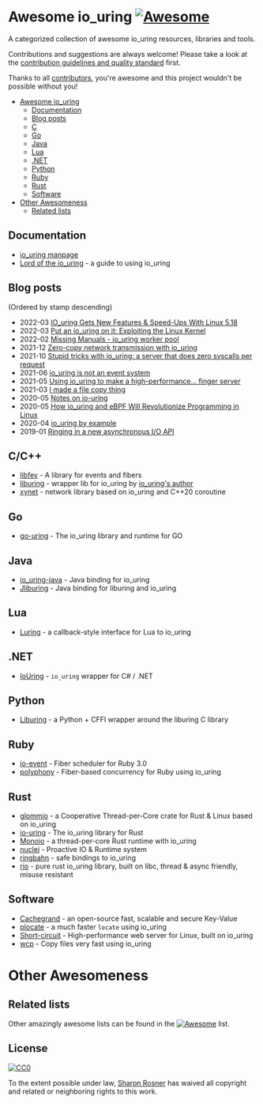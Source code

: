 # Awesome io_uring [![Awesome](https://cdn.rawgit.com/sindresorhus/awesome/d7305f38d29fed78fa85652e3a63e154dd8e8829/media/badge.svg)](https://github.com/sindresorhus/awesome)

A categorized collection of awesome io_uring resources, libraries and tools.

Contributions and suggestions are always welcome! Please take a look at the
[contribution guidelines and quality
standard](https://github.com/ciconia/awesome-io_uring/blob/master/CONTRIBUTING.md)
first.

Thanks to all
[contributors](https://github.com/ciconia/awesome-io_uring/graphs/contributors),
you're awesome and this project wouldn't be possible without you!

* [Awesome io_uring](#awesome-io_uring)
  * [Documentation](#documentation)
  * [Blog posts](#blog-posts)
  * [C](#cc)
  * [Go](#go)
  * [Java](#java)
  * [Lua](#lua)
  * [.NET](#net)
  * [Python](#python)
  * [Ruby](#ruby)
  * [Rust](#rust)
  * [Software](#software)
* [Other Awesomeness](#other-awesomeness)
  * [Related lists](#related-lists)

## Documentation

* [io_uring manpage](https://www.mankier.com/7/io_uring)
* [Lord of the io_uring](https://unixism.net/loti/) - a guide to using io_uring

## Blog posts

(Ordered by stamp descending)

* 2022-03 [IO_uring Gets New Features & Speed-Ups With Linux 5.18](https://www.phoronix.com/scan.php?page=news_item&px=Linux-5.18-IO_uring)
* 2022-03 [Put an io_uring on it: Exploiting the Linux Kernel](https://www.graplsecurity.com/post/iou-ring-exploiting-the-linux-kernel)
* 2022-02 [Missing Manuals - io_uring worker pool](https://blog.cloudflare.com/missing-manuals-io_uring-worker-pool/)
* 2021-12 [Zero-copy network transmission with
  io_uring](https://lwn.net/Articles/879724/)
* 2021-10 [Stupid tricks with io_uring: a server that does zero syscalls per
  request](https://wjwh.eu/posts/2021-10-01-no-syscall-server-iouring.html)
* 2021-06 [io_uring is not an event
  system](https://despairlabs.com/posts/2021-06-16-io-uring-is-not-an-event-system/)
* 2021-05 [Using io_uring to make a high-performance... finger server](https://drewdevault.com/2021/05/24/io_uring-finger-server.html)
* 2021-03 [I made a file copy thing](https://wheybags.com/blog/wcp.html)
* 2020-05 [Notes on io-uring](https://boats.gitlab.io/blog/post/io-uring/)
* 2020-05 [How io_uring and eBPF Will Revolutionize Programming in
  Linux](https://www.scylladb.com/2020/05/05/how-io_uring-and-ebpf-will-revolutionize-programming-in-linux/)
* 2020-04 [io_uring by
  example](https://unixism.net/2020/04/io-uring-by-example-article-series/)
* 2019-01 [Ringing in a new asynchronous I/O
  API](https://lwn.net/Articles/776703/)

## C/C++

* [libfev](https://github.com/patrykstefanski/libfev) - A library for events and
  fibers
* [liburing](https://github.com/axboe/liburing/) - wrapper lib for io_uring by
  [io_uring's author](https://github.com/axboe)
* [xynet](https://github.com/xuanyi-fu/xynet) - network library based on
  io_uring and C++20 coroutine

## Go

* [go-uring](https://github.com/godzie44/go-uring) - The io_uring library and
  runtime for GO

## Java

* [io_uring-java](https://github.com/ChinaXing/io_uring-java) - Java binding for
  io_uring
* [Jliburing](https://github.com/Sammers21/Jliburing) - Java binding for
  liburing and io_uring

## Lua

* [Luring](https://github.com/thislight/luring) - a callback-style interface for
  Lua to io_uring

## .NET

* [IoUring](https://github.com/tkp1n/IoUring) - `io_uring` wrapper for C# / .NET

## Python

* [Liburing](https://github.com/YoSTEALTH/Liburing) - a Python + CFFI wrapper
  around the liburing C library

## Ruby

* [io-event](https://github.com/socketry/io-event/) - Fiber scheduler for Ruby 3.0
* [polyphony](https://github.com/digital-fabric/polyphony) - Fiber-based
  concurrency for Ruby using io_uring

## Rust

* [glommio](https://github.com/DataDog/glommio) - a Cooperative Thread-per-Core
  crate for Rust & Linux based on io_uring
* [io-uring](https://github.com/tokio-rs/io-uring) - The io_uring library for
  Rust
* [Monoio](https://github.com/bytedance/monoio) - a thread-per-core Rust runtime
  with io_uring
* [nuclei](https://github.com/vertexclique/nuclei) - Proactive IO & Runtime system
* [ringbahn](https://github.com/ringbahn/ringbahn) - safe bindings to io_uring
* [rio](https://github.com/spacejam/rio) - pure rust io_uring library, built on
  libc, thread & async friendly, misuse resistant

## Software

* [Cachegrand](https://github.com/danielealbano/cachegrand) - an open-source
  fast, scalable and secure Key-Value
* [plocate](https://plocate.sesse.net/) - a much faster `locate` using io_uring
* [Short-circuit](https://github.com/3541/short-circuit) - High-performance web
  server for Linux, built on io_uring
* [wcp](https://github.com/wheybags/wcp) - Copy files very fast using io_uring

# Other Awesomeness

## Related lists

Other amazingly awesome lists can be found in the
[![Awesome](https://cdn.rawgit.com/sindresorhus/awesome/d7305f38d29fed78fa85652e3a63e154dd8e8829/media/badge.svg)](https://github.com/sindresorhus/awesome)
list.

## License

[![CC0](https://i.creativecommons.org/p/zero/1.0/88x31.png)](https://creativecommons.org/publicdomain/zero/1.0/)

To the extent possible under law, [Sharon Rosner](http://github.com/ciconia) has
waived all copyright and related or neighboring rights to this work.
